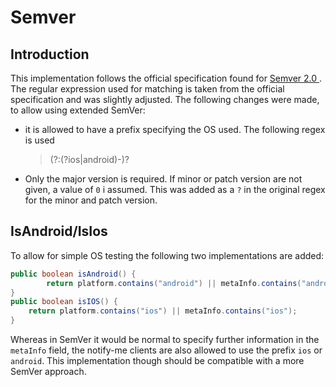# Semver

## Introduction
This implementation follows the official specification found for [Semver 2.0 ](https://semver.org/). 
The regular expression used for matching is taken from the official specification and was slightly adjusted.
The following changes were made, to allow using extended SemVer:

- it is allowed to have a prefix specifying the OS used. The following regex is used
    > (?:(?<platform>ios|android)-)?

- Only the major version is required. If minor or patch version are not given, a value of `0` i assumed. This was added as a `?` in the original regex for the minor and patch version.

## IsAndroid/IsIos

To allow for simple OS testing the following two implementations are added:

```java
public boolean isAndroid() {
        return platform.contains("android") || metaInfo.contains("android");
}
public boolean isIOS() {
    return platform.contains("ios") || metaInfo.contains("ios");
}
```
Whereas in SemVer it would be normal to specify further information in the `metaInfo` field, the notify-me clients are also allowed to use the prefix `ios` or `android`. This implementation though should be compatible with a more SemVer approach.
